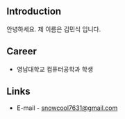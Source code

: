 ## Introduction
안녕하세요.
제 이름은 김민식 입니다.

## Career
- 영남대학교 컴퓨터공학과 학생

## Links
- E-mail - snowcool7631@gmail.com
